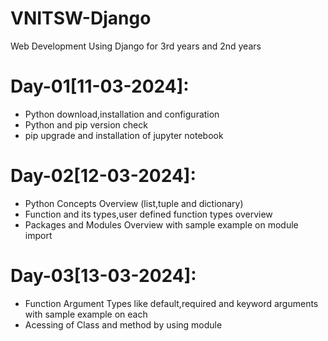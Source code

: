 # VNITSW-Django
Web Development Using Django for 3rd years and 2nd years

Day-01[11-03-2024]:
===================
  - Python download,installation and configuration
  - Python and pip version check
  - pip upgrade and installation of jupyter notebook

Day-02[12-03-2024]:
===================
  - Python Concepts Overview (list,tuple and dictionary)
  - Function and its types,user defined function types overview
  - Packages and Modules Overview with sample example on module import

Day-03[13-03-2024]:
===================
  - Function Argument Types like default,required and keyword arguments with sample example on each
  - Acessing of Class and method by using module
